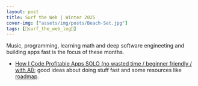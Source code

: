 ```yaml
---
layout: post
title: Surf the Web | Winter 2025
cover-img: ["assets/img/posts/Beach-Set.jpg"]
tags: [🌊surf_the_web_log📒]
---
```


Music, programming, learning math and deep software engineeting and building apps fast is the focus of these months.

* [How I Code Profitable Apps SOLO (no wasted time / beginner friendly / with AI)](https://youtu.be/CNsvts6pVzo); good ideas about doing stuff fast and some resources like [roadmap](https://roadmap.sh/).
